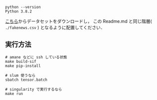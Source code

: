 ```
python --version 
Python 3.8.2
```


[こちら](https://www.kaggle.com/datasets/tanreinama/japanese-fakenews-dataset)からデータセットをダウンロードし， この Readme.md と同じ階層( `./fakenews.csv` ) となるように配置してください．

## 実行方法

```
# amane などに ssh している状態
make build-sif
make pip-install

# slum 使うなら
sbatch tensor.batch

# singularity で実行するなら
make run
```

